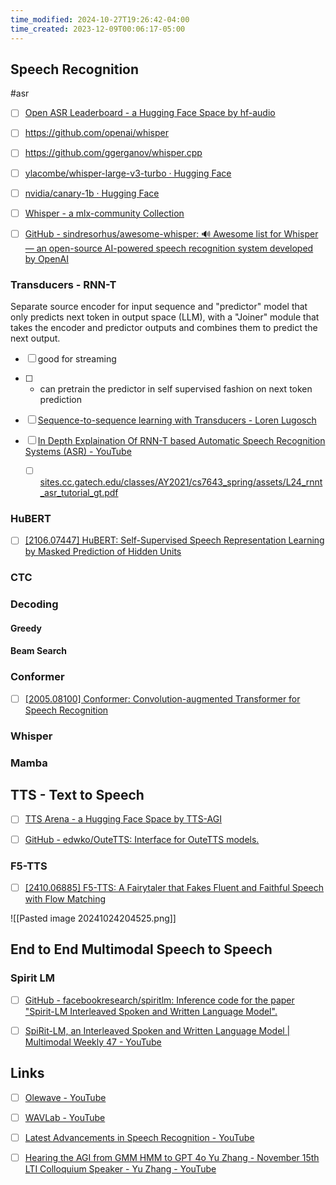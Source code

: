 ```yaml
---
time_modified: 2024-10-27T19:26:42-04:00
time_created: 2023-12-09T00:06:17-05:00
---
```

## Speech Recognition
#asr 

- [ ] [Open ASR Leaderboard - a Hugging Face Space by hf-audio](https://huggingface.co/spaces/hf-audio/open_asr_leaderboard)

- [ ] https://github.com/openai/whisper
- [ ] https://github.com/ggerganov/whisper.cpp
- [ ] [ylacombe/whisper-large-v3-turbo · Hugging Face](https://huggingface.co/ylacombe/whisper-large-v3-turbo)
- [ ] [nvidia/canary-1b · Hugging Face](https://huggingface.co/nvidia/canary-1b)
- [ ] [Whisper - a mlx-community Collection](https://huggingface.co/collections/mlx-community/whisper-663256f9964fbb1177db93dc)


- [ ] [GitHub - sindresorhus/awesome-whisper: 🔊 Awesome list for Whisper — an open-source AI-powered speech recognition system developed by OpenAI](https://github.com/sindresorhus/awesome-whisper)


### Transducers - RNN-T

Separate source encoder for input sequence and "predictor" model that only predicts next token in output space (LLM), with a "Joiner" module that takes the encoder and predictor outputs and combines them to predict the next output.

- [ ] good for streaming
- [ ] + can pretrain the predictor in self supervised fashion on next token prediction

- [ ] [Sequence-to-sequence learning with Transducers - Loren Lugosch](https://lorenlugosch.github.io/posts/2020/11/transducer/)
- [ ] [In Depth Explaination Of RNN-T based Automatic Speech Recognition Systems (ASR) - YouTube](https://www.youtube.com/playlist?list=PLapTxW9vHtzqMo6gS5zyn5YCNrz2xAm9W)
	- [ ] [sites.cc.gatech.edu/classes/AY2021/cs7643\_spring/assets/L24\_rnnt\_asr\_tutorial\_gt.pdf](https://sites.cc.gatech.edu/classes/AY2021/cs7643_spring/assets/L24_rnnt_asr_tutorial_gt.pdf)

### HuBERT
- [ ] [\[2106.07447\] HuBERT: Self-Supervised Speech Representation Learning by Masked Prediction of Hidden Units](https://arxiv.org/abs/2106.07447)

### CTC


### Decoding

#### Greedy

#### Beam Search

### Conformer

- [ ] [\[2005.08100\] Conformer: Convolution-augmented Transformer for Speech Recognition](https://arxiv.org/abs/2005.08100)




### Whisper


### Mamba 

## TTS - Text to Speech
- [ ] [TTS Arena - a Hugging Face Space by TTS-AGI](https://huggingface.co/spaces/TTS-AGI/TTS-Arena)

- [ ] [GitHub - edwko/OuteTTS: Interface for OuteTTS models.](https://github.com/edwko/OuteTTS/tree/main)
### F5-TTS

- [ ] [\[2410.06885\] F5-TTS: A Fairytaler that Fakes Fluent and Faithful Speech with Flow Matching](https://arxiv.org/abs/2410.06885)

![[Pasted image 20241024204525.png]]
## End to End Multimodal Speech to Speech

### Spirit LM

- [ ] [GitHub - facebookresearch/spiritlm: Inference code for the paper "Spirit-LM Interleaved Spoken and Written Language Model".](https://github.com/facebookresearch/spiritlm)
- [ ] [SpiRit-LM, an Interleaved Spoken and Written Language Model | Multimodal Weekly 47 - YouTube](https://youtu.be/oL5YoLNfdJM?si=A-eti-CncqxfXGfC)




## Links

- [ ] [Olewave - YouTube](https://www.youtube.com/@olewave/videos)
- [ ] [WAVLab - YouTube](https://www.youtube.com/@wavlab3016/videos)


- [ ] [Latest Advancements in Speech Recognition - YouTube](https://youtu.be/X50Ca2aGQvM?si=jRHdstKQ1zdHebB1)
- [ ] [Hearing the AGI from GMM HMM to GPT 4o Yu Zhang - November 15th LTI Colloquium Speaker - Yu Zhang - YouTube](https://youtu.be/pRUrO0x637A?si=ybJ-fo_zXYxlCPPU)